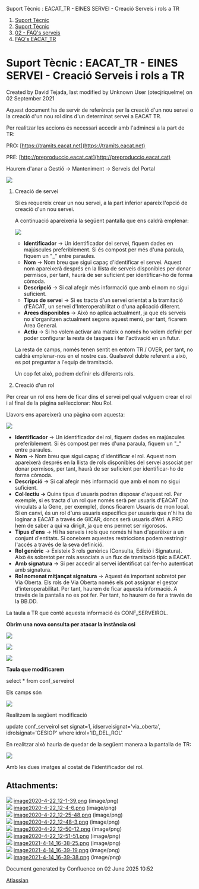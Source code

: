 Suport Tècnic : EACAT\_TR - EINES SERVEI - Creació Serveis i rols a TR  

1.  [Suport Tècnic](index.html)
2.  [Suport Tècnic](13893782.html)
3.  [02 - FAQ's serveis](26313393.html)
4.  [FAQ's EACAT\_TR](28705557.html)

Suport Tècnic : EACAT\_TR - EINES SERVEI - Creació Serveis i rols a TR
======================================================================

Created by David Tejada, last modified by Unknown User (otecjriquelme) on 02 September 2021

Aquest document ha de servir de referència per la creació d'un nou servei o la creació d'un nou rol dins d'un determinat servei a EACAT TR.

Per realitzar les accions és necessari accedir amb l'admincsi a la part de TR:

  

PRO: [https://tramits.eacat.net](https://tramits.eacat.net)

PRE: [http://preproduccio.eacat.cat](http://preproduccio.eacat.cat)

  

Haurem d'anar a Gestió → Manteniment → Serveis del Portal

  

![](attachments/36340931/36340933.png?effects=drop-shadow)

  

1.  Creació de servei  
      
    
    Si es requereix crear un nou servei, a la part inferior apareix l'opció de creació d'un nou servei. 
    
    A continuació apareixeria la següent pantalla que ens caldrà emplenar:
    
      
    
    ![](attachments/36340931/36340934.png?effects=drop-shadow)
    
      
    
    *   **Identificador** → Un identificador del servei, fiquem dades en majúscules preferiblement. Si és compost per més d'una paraula, fiquem un "\_" entre paraules.
    *   **Nom** → Nom breu que sigui capaç d'identificar el servei. Aquest nom apareixerà després en la llista de serveis disponibles per donar permisos, per tant, haurà de ser suficient per identificar-ho de forma còmoda.
    *   **Descripció** → Si cal afegir més informació que amb el nom no sigui suficient.
    *   **Tipus de serve**i → Si es tracta d'un servei orientat a la tramitació d'EACAT, un servei d'Interoperabilitat o d'una aplicació diferent.
    *   **Àrees disponibles** → Això no aplica actualment, ja que els serveis no s'organitzen actualment segons aquest menú, per tant, ficarem Àrea General.
    *   **Actiu** → Si ho volem activar ara mateix o només ho volem definir per poder configurar la resta de tasques i fer l'activació en un futur.
    
      
    
    La resta de camps, només tenen sentit en entorn TR / OVER, per tant, no caldrà emplenar-nos en el nostre cas. Qualsevol dubte referent a això, es pot preguntar a l'equip de tramitació.
    
      
    
    Un cop fet això, podrem definir els diferents rols.
    
2.  Creació d'un rol

  

  

Per crear un rol ens hem de ficar dins el servei pel qual vulguem crear el rol i al final de la pàgina sel·leccionar: Nou Rol.

  

Llavors ens apareixerà una pàgina com aquesta:

![](attachments/36340931/36340936.png?effects=drop-shadow)

*   **Identificador** → Un identificador del rol, fiquem dades en majúscules preferiblement. Si és compost per més d'una paraula, fiquem un "\_" entre paraules.
*   **Nom** → Nom breu que sigui capaç d'identificar el rol. Aquest nom apareixerà després en la llista de rols disponibles del servei associat per donar permisos, per tant, haurà de ser suficient per identificar-ho de forma còmoda.
*   **Descripció** → Si cal afegir més informació que amb el nom no sigui suficient.
*   **Col·lectiu →** Quins tipus d'usuaris podran disposar d'aquest rol. Per exemple, si es tracta d'un rol que només serà per usuaris d'EACAT (no vinculats a la Gene, per exemple), doncs ficarem Usuaris de mon local. Si en canvi, és un rol d'uns usuaris específics per usuaris que n'hi ha de loginar a EACAT a través de GICAR, doncs serà usuaris d'Atri. A PRO hem de saber a qui va dirigit, ja que ens permet ser rigorosos. 
*   **Tipus d'ens** → Hi ha serveis i rols que només hi han d'aparèixer a un conjunt d'entitats. Si coneixem aquestes restriccions podem restringir l'accés a través de la seva definició.
*   **Rol genèric** → Existeix 3 rols genèrics (Consulta, Edició i Signatura). Això és sobretot per rols associats a un flux de tramitació típic a EACAT.
*   **Amb signatura** → Si per accedir al servei identificat cal fer-ho autenticat amb signatura.
*   **Rol nomenat mitjançat signatura** → Aquest és important sobretot per Via Oberta. Els rols de Via Oberta només els pot assignar el gestor d'interoperabilitat. Per tant, haurem de ficar aquesta informació. A través de la pantalla no es pot fer. Per tant, ho haurem de fer a través de la BB.DD.

  

La taula a TR que conté aquesta informació és CONF\_SERVEIROL. 

**Obrim una nova consulta per atacar la instància csi**

![](attachments/36340931/41522520.png)

![](attachments/36340931/41522521.png)

![](attachments/36340931/41522522.png)

  

**Taula que modificarem**

select \* from conf\_serveirol

  

Els camps són 

![](attachments/36340931/36340937.png?effects=drop-shadow)

Realitzem la següent modificació

update conf\_serveirol set signat=1, idserveisignat='via\_oberta', idrolsignat='GESIOP' where idrol='ID\_DEL\_ROL'

  

En realitzar això hauria de quedar de la següent manera a la pantalla de TR:

  

![](attachments/36340931/36340939.png)

Amb les dues imatges al costat de l'identificador del rol.

  

  

Attachments:
------------

![](images/icons/bullet_blue.gif) [image2020-4-22\_12-1-39.png](attachments/36340931/36340933.png) (image/png)  
![](images/icons/bullet_blue.gif) [image2020-4-22\_12-4-6.png](attachments/36340931/36340934.png) (image/png)  
![](images/icons/bullet_blue.gif) [image2020-4-22\_12-25-48.png](attachments/36340931/36340936.png) (image/png)  
![](images/icons/bullet_blue.gif) [image2020-4-22\_12-48-3.png](attachments/36340931/36340937.png) (image/png)  
![](images/icons/bullet_blue.gif) [image2020-4-22\_12-50-12.png](attachments/36340931/36340938.png) (image/png)  
![](images/icons/bullet_blue.gif) [image2020-4-22\_12-51-51.png](attachments/36340931/36340939.png) (image/png)  
![](images/icons/bullet_blue.gif) [image2021-4-14\_16-38-25.png](attachments/36340931/41522520.png) (image/png)  
![](images/icons/bullet_blue.gif) [image2021-4-14\_16-39-19.png](attachments/36340931/41522521.png) (image/png)  
![](images/icons/bullet_blue.gif) [image2021-4-14\_16-39-38.png](attachments/36340931/41522522.png) (image/png)  

Document generated by Confluence on 02 June 2025 10:52

[Atlassian](http://www.atlassian.com/)